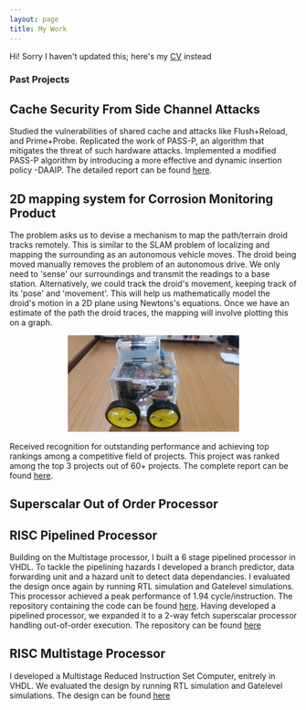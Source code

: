 ```yaml
---
layout: page
title: My Work
---
```


Hi! Sorry I haven't updated this; here's my [CV](/assets/CV.pdf) instead

### Past Projects

## Cache Security From Side Channel Attacks
Studied the vulnerabilities of shared cache and attacks like Flush+Reload, and Prime+Probe. Replicated the work of PASS-P, an algorithm that mitigates the threat of such hardware attacks. Implemented a modified PASS-P algorithm by introducing a more effective and dynamic insertion policy -DAAIP. The detailed report can be found [here](/assets/Rishabh_200260041_RnD_report.pdf).

## 2D mapping system for Corrosion Monitoring Product
The problem asks us to devise a mechanism to map the path/terrain droid tracks remotely. This is similar to the SLAM problem of localizing and mapping the surrounding as an autonomous vehicle moves. The droid being moved manually removes the problem of an autonomous drive. We only need to 'sense' our surroundings and transmit the readings to a base station. Alternatively, we could track the droid's movement, keeping track of its 'pose' and 'movement'. This will help us mathematically model the droid's motion in a 2D plane using Newtons's equations. Once we have an estimate of the path the droid traces, the mapping will involve plotting this on a graph.

<p align="center">
<img src="/assets/img/EDL.jpg" alt="EDL" width="300"/>               
</p>

Received recognition for outstanding performance and achieving top rankings among a competitive field of projects. This project was ranked among the top 3 projects out of 60+ projects.
The complete report can be found [here](/assets/EDL_DESIGN.pdf).

## Superscalar Out of Order Processor


## RISC Pipelined Processor
Building on the Multistage processor, I built a 6 stage pipelined processor in VHDL. To tackle the pipelining hazards I developed a branch predictor, data forwarding unit and a hazard unit to detect data dependancies. I evaluated the design once again by running RTL simulation and Gatelevel simulations. This processor achieved a peak performance of 1.94 cycle/instruction. The repository containing the code can be found [here](https://github.com/borlaugg/RISC-processor-with-pipelining.git). Having developed a pipelined processor, we expanded it to a 2-way fetch superscalar processor handling out-of-order execution. The repository can be found [here](https://github.com/borlaugg/OoO.git)

## RISC Multistage Processor
I developed a Multistage Reduced Instruction Set Computer, enitrely in VHDL. We evaluated the design by running RTL simulation and Gatelevel simulations. The design can be found [here](https://github.com/borlaugg/Multistage-Processor/blob/4c2cf56df1689e0abbcdafab8be9c9def99544c4/Project1-RISC-Processor-Design.pdf)
